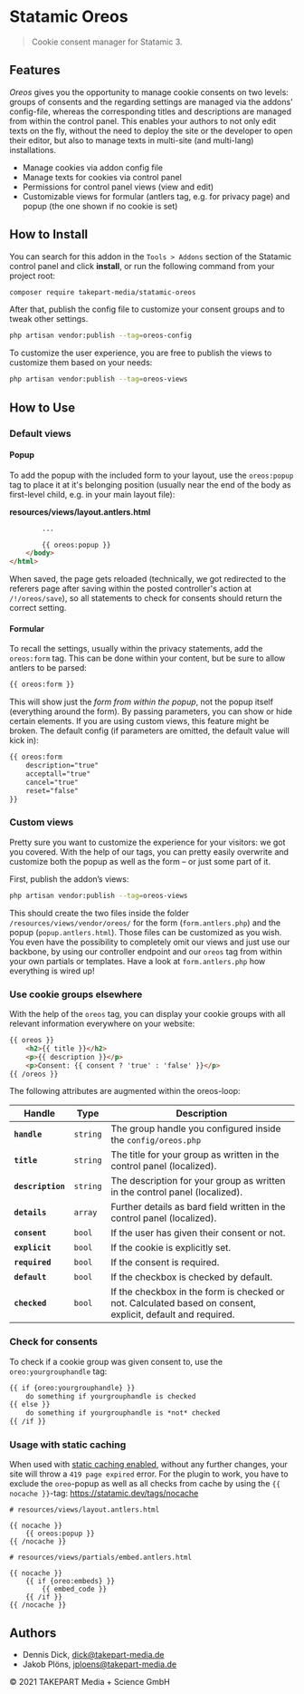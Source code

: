 # Statamic Oreos

> Cookie consent manager for Statamic 3.

## Features

*Oreos* gives you the opportunity to manage cookie consents on two levels: groups of consents and the regarding settings are managed via the addons’ config-file, whereas the corresponding titles and descriptions are managed from within the control panel. This enables your authors to not only edit texts on the fly, without the need to deploy the site or the developer to open their editor, but also to manage texts in multi-site (and multi-lang) installations.

- Manage cookies via addon config file
- Manage texts for cookies via control panel
- Permissions for control panel views (view and edit)
- Customizable views for formular (antlers tag, e.g. for privacy page) and popup (the one shown if no cookie is set)

## How to Install

You can search for this addon in the `Tools > Addons` section of the Statamic control panel and click **install**, or run the following command from your project root:

``` bash
composer require takepart-media/statamic-oreos
```

After that, publish the config file to customize your consent groups and to tweak other settings.

```bash
php artisan vendor:publish --tag=oreos-config
```

To customize the user experience, you are free to publish the views to customize them based on your needs:

```bash
php artisan vendor:publish --tag=oreos-views
```

## How to Use

### Default views

#### Popup

To add the popup with the included form to your layout, use the `oreos:popup` tag to place it at it's belonging position (usually near the end of the body as first-level child, e.g. in your main layout file):

**resources/views/layout.antlers.html**
```html
        ...

        {{ oreos:popup }}
    </body>
</html>
```

When saved, the page gets reloaded (technically, we got redirected to the referers page after saving within the posted controller's action at `/!/oreos/save`), so all statements to check for consents should return the correct setting.

#### Formular

To recall the settings, usually within the privacy statements, add the `oreos:form` tag. This can be done within your content, but be sure to allow antlers to be parsed:

```html
{{ oreos:form }}
```

This will show just the *form from within the popup*, not the popup itself (everything around the form). By passing parameters, you can show or hide certain elements. If you are using custom views, this feature might be broken. The default config (if parameters are omitted, the default value will kick in):

```html
{{ oreos:form
    description="true"
    acceptall="true"
    cancel="true"
    reset="false"
}}
```

### Custom views

Pretty sure you want to customize the experience for your visitors: we got you covered. With the help of our tags, you can pretty easily overwrite and customize both the popup as well as the form – or just some part of it.

First, publish the addon’s views:

```bash
php artisan vendor:publish --tag=oreos-views
```

This should create the two files inside the folder `/resources/views/vendor/oreos/` for the form (`form.antlers.php`) and the popup (`popup.antlers.html`). Those files can be customized as you wish. You even have the possibility to completely omit our views and just use our backbone, by using our controller endpoint and our `oreos` tag from within your own partials or templates. Have a look at `form.antlers.php` how everything is wired up!

### Use cookie groups elsewhere

With the help of the `oreos` tag, you can display your cookie groups with all relevant information everywhere on your website:

```html
{{ oreos }}
    <h2>{{ title }}</h2>
    <p>{{ description }}</p>
    <p>Consent: {{ consent ? 'true' : 'false' }}</p>
{{ /oreos }}
```

The following attributes are augmented within the oreos-loop:

| Handle | Type | Description |
| ---- | ---- | ---- |
| **`handle`** | `string` | The group handle you configured inside the `config/oreos.php` |
| **`title`** | `string` | The title for your group as written in the control panel (localized). |
| **`description`** | `string` | The description for your group as written in the control panel (localized). |
| **`details`** | `array` | Further details as bard field written in the control panel (localized). |
| **`consent`** | `bool` | If the user has given their consent or not. |
| **`explicit`** | `bool` | If the cookie is explicitly set. |
| **`required`** | `bool` | If the consent is required. |
| **`default`** | `bool` | If the checkbox is checked by default. |
| **`checked`** | `bool` | If the checkbox in the form is checked or not. Calculated based on consent, explicit, default and required. |
### Check for consents

To check if a cookie group was given consent to, use the `oreo:yourgrouphandle` tag:

```html
{{ if {oreo:yourgrouphandle} }}
    do something if yourgrouphandle is checked
{{ else }}
    do something if yourgrouphandle is *not* checked
{{ /if }}
```

### Usage with static caching

When used with [static caching enabled](https://statamic.dev/static-caching), without any further changes, your site will throw a `419 page expired` error. For the plugin to work, you have to exclude the `oreo`-popup as well as all checks from cache by using the ``{{ nocache }}``-tag: https://statamic.dev/tags/nocache

```
# resources/views/layout.antlers.html

{{ nocache }}
    {{ oreos:popup }}
{{ /nocache }}
```

```
# resources/views/partials/embed.antlers.html

{{ nocache }}
    {{ if {oreo:embeds} }}
        {{ embed_code }}
    {{ /if }}
{{ /nocache }}
```

## Authors

- Dennis Dick, <dick@takepart-media.de>
- Jakob Plöns, <jploens@takepart-media.de>

© 2021 TAKEPART Media + Science GmbH
